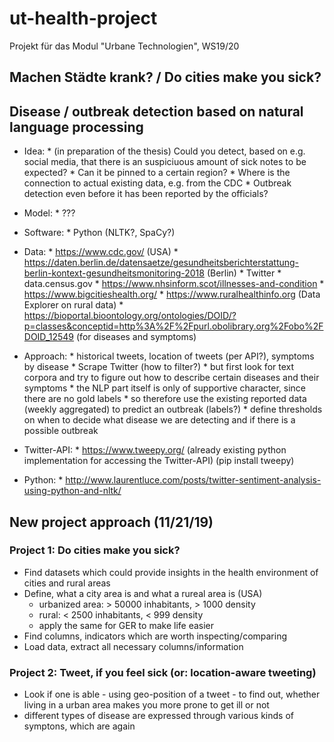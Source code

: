 # ut-health-project
Projekt für das Modul "Urbane Technologien", WS19/20

## Machen Städte krank? / Do cities make you sick?
## Disease / outbreak detection based on natural language processing

- Idea: * (in preparation of the thesis) Could you detect, based on e.g. social media, that there is an suspiciuous amount of sick notes to be expected?
        * Can it be pinned to a certain region?
        * Where is the connection to actual existing data, e.g. from the CDC
        * Outbreak detection even before it has been reported by the officials?
- Model: * ???
- Software: * Python (NLTK?, SpaCy?)
- Data: * https://www.cdc.gov/ (USA)
        * https://daten.berlin.de/datensaetze/gesundheitsberichterstattung-berlin-kontext-gesundheitsmonitoring-2018 (Berlin)
        * Twitter
        * data.census.gov
        * https://www.nhsinform.scot/illnesses-and-condition
        * https://www.bigcitieshealth.org/
        * https://www.ruralhealthinfo.org (Data Explorer on rural data)
        * https://bioportal.bioontology.org/ontologies/DOID/?p=classes&conceptid=http%3A%2F%2Fpurl.obolibrary.org%2Fobo%2FDOID_12549 (for diseases and symptoms)
- Approach: * historical tweets, location of tweets (per API?), symptoms by disease
            * Scrape Twitter (how to filter?)
            * but first look for text corpora and try to figure out how to describe certain diseases and their symptoms
            * the NLP part itself is only of supportive character, since there are no gold labels
            * so therefore use the existing reported data (weekly aggregated) to predict an outbreak (labels?)
            * define thresholds on when to decide what disease we are detecting and if there is a possible outbreak

- Twitter-API: * https://www.tweepy.org/ (already existing python implementation for accessing the Twitter-API) (pip install tweepy)
- Python: * http://www.laurentluce.com/posts/twitter-sentiment-analysis-using-python-and-nltk/


## New project approach (11/21/19)
### Project 1: Do cities make you sick?
- Find datasets which could provide insights in the health environment of cities and rural areas
- Define, what a city area is and what a rureal area is (USA)
    - urbanized area: > 50000 inhabitants, > 1000 density 
    - rural: < 2500 inhabitants, < 999 density
    - apply the same for GER to make life easier
- Find columns, indicators which are worth inspecting/comparing
- Load data, extract all necessary columns/information

### Project 2: Tweet, if you feel sick (or: location-aware tweeting)
- Look if one is able - using geo-position of a tweet - to find out, whether living in a urban area makes you more prone to get ill or not
- different types of disease are expressed through various kinds of symptons, which are again